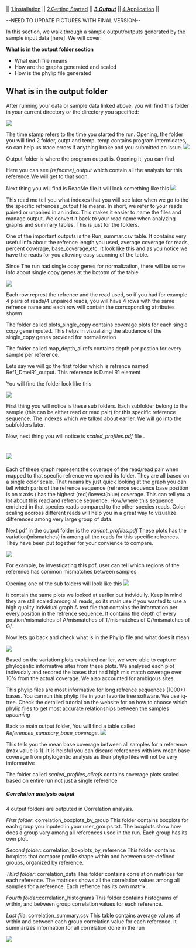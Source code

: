 || [1.Installation](readme.md) ||  [2.Getting Started](gettingstarted.md) || [***3.Output***](output.md) || [4.Application](uses.md) || 

--NEED TO UPDATE PICTURES WITH FINAL VERSION--

In this section, we walk through a sample output/outputs generated by the sample input data [here]. We will cover:

**What is in the output folder section**
  - What each file means
  - How are the graphs generated and scaled
  - How is the phylip file generated


## What is in the output folder
After running your data or sample data linked above, you will find this 
folder in your current directory  or the directory you specified:

![](https://github.com/johnssproul/RepeatProfiler/raw/master/pics_readme/photo_of_the_folder.PNG)

The time stamp refers to the  time you started the run. Opening, the folder you will find 2 folder, outpt and temp. temp contains program intermidates, so can help us trace errors if anything broke and you submitted an issue. 
![](https://github.com/johnssproul/RepeatProfiler/raw/master/pics_readme/photo2.PNG)

Output folder is where the program output is. Opening it, you can find 

Here you can see  *(refname)_output* which contain all the analysis for this reference.We will get to that soon.


Next thing you will find is ReadMe file.It will look something like this 
![](https://github.com/johnssproul/RepeatProfiler/raw/master/pics_readme/photo1.PNG)

This read me tell you what indexes that you will see later when we go to the the specific refrences _output file means.  In short, we refer to your reads paired or unpaired in an index. This makes it easier to name the files and manage output. We convert it back to your read name when analyzing graphs and summary tables. This is just for the folders.  

One of the important outputs is the Run_summar.csv table. It contains very useful info about the refrence length you used, average coverage for reads, percent coverage, base_coverage,etc. It look like this and as you notice we have the reads for you allowing  easy scanning  of the table. 

Since The run had single copy genes for normalization, there will be some info about single copy genes at the bototm of the table

![](https://github.com/johnssproul/RepeatProfiler/raw/master/pics_readme/photo10.PNG)

Each row represt the refrence and the read used, so if you had for example 4 pairs of reads/4 unpaired reads, you will have 4 rows with the same refrence name and each row will contain the corrsoponding attributes shown 


The folder called plots_single_copy contains coverage plots for each single copy gene inputed. This helps in vizualizing the abudance of the single_copy genes provided for normalization

The folder called map_depth_allrefs contains depth per postion for every sample per reference. 



Lets say we will go the first folder which is refrence named Ref1_DmelR1_output.  This reference is D.mel R1 element 

You will find  the folder look like this 

![](https://github.com/johnssproul/RepeatProfiler/raw/master/pics_readme/photo3.PNG)

First thing you will notice is these sub folders. Each subfolder belong to the sample (this can be either read or read pair) for this specific reference sequence. The indexes which we talked about earlier. We will go into the subfolders later.

Now, next thing you will notice  is *scaled_profiles.pdf* file . 

![](https://github.com/johnssproul/RepeatProfiler/raw/master/pics_readme/phtoto6.PNG)
=
Each of these graph represent the coverage of the read/read pair when mapped to that  specfic refrence we opened its folder.  They are all based on a single color scale. That means by just quick looking at the graph you can tell which parts of the refrence sequence (refrence sequence base position is on x axis ) has the highest (red)/lowest(blue)  coverage. This  can tell you a lot about this read and refrence sequence. How/where this sequence enriched in that species reads compared to the other species reads. Color scaling accross different reads will help you in a great way to vizualize differences  among very large group of data.


Next pdf in the output folder is the *variant_profiles.pdf*
These plots has the variation(mismatches) in  among all the reads for this specific refrences. They have been put together for your convience to compare. 


![](https://github.com/johnssproul/RepeatProfiler/raw/master/pics_readme/photo7.PNG)


For example, by investigating this pdf, user can tell which regions of the reference has common mismatches between samples 


Opening one of the sub folders will look like this
![](https://github.com/johnssproul/RepeatProfiler/raw/master/pics_readme/photo5.PNG)

it contain  the same plots we looked at earlier but indvidully. Keep in mind they are still scaled among all reads, so its main use if you wanted to use a high quality indvidual graph.A text file that contains the information per every position in the refrence sequence. It contains the depth of every postion/mismatches of A/mismatches of T/mismatches of C//mismatches of G/. 





Now  lets go back and check what is in the Phylip file and what does it mean  

![](https://github.com/johnssproul/RepeatProfiler/raw/master/pics_readme/photo8.PNG)


Based on the variation plots explained earlier, we were able to capture phylogentic informative sites from these plots. We analysed each plot indivudaly and recored the bases that had high mis match coverage over 10% from the actual coverage. We also accounted for ambigous sites.

 This phylip files are most informative for long refrence sequences (1000+) bases. You can run this phylip file in your favorite tree software. We use iq-tree. Check the detalied tutorial on the website for on how to choose which phylip files to get most accurate relationships between the samples  *upcoming*
 

 
 Back to  main output folder, You will find a table called
 *References_summary_base_coverage*.
 ![](https://github.com/johnssproul/RepeatProfiler/raw/master/pics_readme/photo1A.PNG)
 
This tells you the mean base coverage between all samples for a reference (max value is 1). It is helpful you can discard references with low mean base coverage from phylogentic analysis as their phylip files will not be very imformative 

The folder called *scaled_profiles_allrefs* contains coverage plots scaled based on entire run not just a single reference


#####  Correlation analysis output

4 output folders are outputed in Correlation analysis.

*First folder*: correlation_boxplots_by_group
This folder contains boxplots for each group you inputed in your user_groups.txt. The boxplots show how does a group vary among all references used in the run. Each group has its own plot.

*Second folder*: correlation_boxplots_by_reference
 This folder contains boxplots that compare profile shape within and between user-defined groups, organized by reference.

*Third folder*: correlation_data
 This folder contains correlation matrices for each reference. The matrices shows all the correlation values among all samples for a reference. Each refrence has its own matrix.

*Fourth folder*:correlation_histograms
 This folder contains histograms of within, and between group correlation values for each reference.

*Last file*: correlation_summary.csv
  This table contains average values of within and between each group correlation value for each reference. It summarizes information for all correlation done in the run

![](https://github.com/johnssproul/RepeatProfiler/raw/master/pics_readme/photo2A.png)
